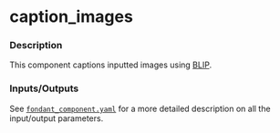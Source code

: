 # caption_images

### Description
This component captions inputted images using [BLIP](https://huggingface.co/docs/transformers/model_doc/blip).

### **Inputs/Outputs**

See [`fondant_component.yaml`](fondant_component.yaml) for a more detailed description on all the input/output parameters. 

